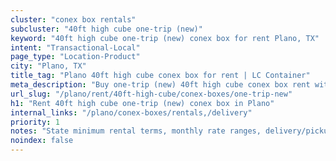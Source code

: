 ```yaml
---
cluster: "conex box rentals"
subcluster: "40ft high cube one-trip (new)"
keyword: "40ft high cube one-trip (new) conex box for rent Plano, TX"
intent: "Transactional-Local"
page_type: "Location-Product"
city: "Plano, TX"
title_tag: "Plano 40ft high cube conex box for rent | LC Container"
meta_description: "Buy one-trip (new) 40ft high cube conex box rent with local delivery in Plano, TX. LC Container — local Since 2003. Request a fast quote today."
url_slug: "/plano/rent/40ft-high-cube/conex-boxes/one-trip-new"
h1: "Rent 40ft high cube one-trip (new) conex box in Plano"
internal_links: "/plano/conex-boxes/rentals,/delivery"
priority: 1
notes: "State minimum rental terms, monthly rate ranges, delivery/pickup fees, service area."
noindex: false
---
```


<!-- TODO: Add unique city/inventory copy, images, and internal links here. -->
